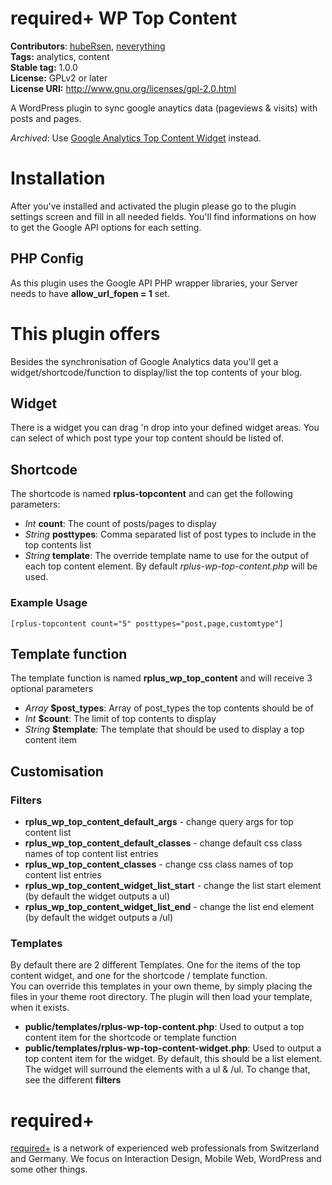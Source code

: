 # required+ WP Top Content
**Contributors**: [hubeRsen](https://github.com/hubeRsen), [neverything](https://github.com/neverything)  
**Tags:** analytics, content  
**Stable tag:** 1.0.0  
**License:** GPLv2 or later  
**License URI:** http://www.gnu.org/licenses/gpl-2.0.html

A WordPress plugin to sync google anaytics data (pageviews & visits) with posts and pages.

*Archived*: Use [Google Analytics Top Content Widget](https://wordpress.org/plugins/google-analytics-top-posts-widget/) instead. 

# Installation
After you've installed and activated the plugin please go to the plugin settings screen and fill in all needed fields. You'll find informations on how to get the Google API options for each setting.

## PHP Config
As this plugin uses the Google API PHP wrapper libraries, your Server needs to have **allow_url_fopen = 1** set.

# This plugin offers
Besides the synchronisation of Google Analytics data you'll get a widget/shortcode/function to display/list the top contents of your blog.

## Widget
There is a widget you can drag 'n drop into your defined widget areas. You can select of which post type your top content should be listed of.

## Shortcode
The shortcode is named **rplus-topcontent** and can get the following parameters:

- *Int* **count**: The count of posts/pages to display
- *String* **posttypes**: Comma separated list of post types to include in the top contents list
- *String* **template**: The override template name to use for the output of each top content element. By default *rplus-wp-top-content.php* will be used.

### Example Usage
    [rplus-topcontent count="5" posttypes="post,page,customtype"]


## Template function
The template function is named **rplus_wp_top_content** and will receive 3 optional parameters

- *Array* **$post_types**: Array of post_types the top contents should be of
- *Int*   **$count**: The limit of top contents to display
- *String* **$template**: The template that should be used to display a top content item
 

## Customisation
### Filters

- **rplus_wp_top_content_default_args** - change query args for top content list
- **rplus_wp_top_content_default_classes** - change default css class names of top content list entries
- **rplus_wp_top_content_classes** - change css class names of top content list entries
- **rplus_wp_top_content_widget_list_start** - change the list start element (by default the widget outputs a ul)
- **rplus_wp_top_content_widget_list_end** - change the list end element (by default the widget outputs a /ul)

### Templates
By default there are 2 different Templates. One for the items of the top content widget, and one for the shortcode / template function.  
You can override this templates in your own theme, by simply placing the files in your theme root directory. The plugin will then load your template, when it exists.

- **public/templates/rplus-wp-top-content.php**: Used to output a top content item for the shortcode or template function
- **public/templates/rplus-wp-top-content-widget.php**: Used to output a top content item for the widget. By default, this should be a list element. The widget will surround the elements with a ul & /ul. To change that, see the different **filters**

# required+
[required+](http://required.ch) is a network of experienced web professionals from Switzerland and Germany. We focus on Interaction Design, Mobile Web, WordPress and some other things.
